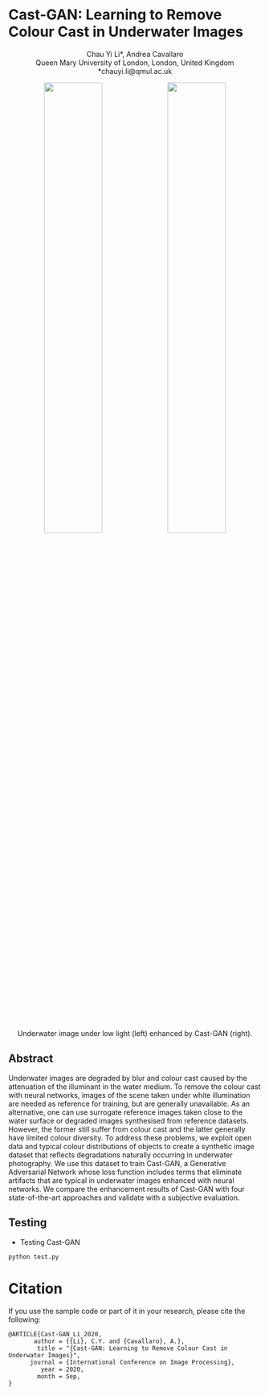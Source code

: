 # Cast-GAN: Learning to Remove Colour Cast in Underwater Images
<p align="center">
Chau Yi Li*, Andrea Cavallaro</br>
Queen Mary University of London, London, United Kingdom</br>
*chauyi.li@qmul.ac.uk</br>
</p>

<p align="center">
  <img src="https://user-images.githubusercontent.com/26412181/186698205-7b3a9aae-a997-47d1-af95-517649650560.png" data-canonical-src="https://user-images.githubusercontent.com/26412181/186698205-7b3a9aae-a997-47d1-af95-517649650560.png" width="48%"/>
 <img src="https://user-images.githubusercontent.com/26412181/186699466-2e675662-2000-40d6-8719-30662eedea8a.png" data-canonical-src="[https://user-images.githubusercontent.com/26412181/186698205-7b3a9aae-a997-47d1-af95-517649650560.png](https://user-images.githubusercontent.com/26412181/186699466-2e675662-2000-40d6-8719-30662eedea8a.png)" width="48%"/>
</p>


<p align="center"> Underwater image under low light (left)  enhanced by Cast-GAN (right). </p>

## Abstract
Underwater images are degraded by blur and colour cast caused by the attenuation of the illuminant in the water medium. To remove the colour cast with neural networks, images of the scene taken under white illumination are needed as reference for training, but are generally unavailable. As an alternative, one can use surrogate reference images taken close to the water surface or degraded images synthesised from reference datasets. However, the former still suffer from colour cast and the latter generally have limited colour diversity. To address these problems, we exploit open data and typical colour distributions of objects to create a synthetic image dataset that reflects degradations naturally occurring in underwater photography. We use this dataset to train Cast-GAN, a Generative Adversarial Network whose loss function includes terms that eliminate artifacts that are typical in underwater images enhanced with neural networks. We compare the enhancement results of Cast-GAN with four state-of-the-art approaches and validate with a subjective evaluation.

## Testing

- Testing Cast-GAN 
```
python test.py
```

# Citation
If you use the sample code or part of it in your research, please cite the following:

```
@ARTICLE{Cast-GAN_Li_2020,
       author = {{Li}, C.Y. and {Cavallaro}, A.},
        title = "{Cast-GAN: Learning to Remove Colour Cast in Underwater Images}",
      journal = {International Conference on Image Processing},
         year = 2020,
        month = Sep,
}
```

